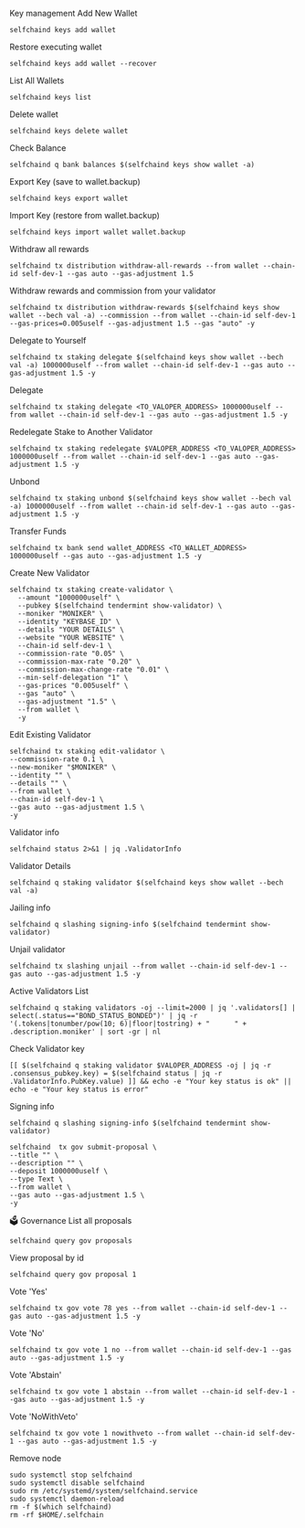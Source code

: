 Key management
Add New Wallet
```
selfchaind keys add wallet
```
Restore executing wallet
```
selfchaind keys add wallet --recover
```
List All Wallets
```
selfchaind keys list
```
Delete wallet
```
selfchaind keys delete wallet
```
Check Balance
```
selfchaind q bank balances $(selfchaind keys show wallet -a)
```
Export Key (save to wallet.backup)
```
selfchaind keys export wallet
```
Import Key (restore from wallet.backup)
```
selfchaind keys import wallet wallet.backup
```
Withdraw all rewards
```
selfchaind tx distribution withdraw-all-rewards --from wallet --chain-id self-dev-1 --gas auto --gas-adjustment 1.5
```
Withdraw rewards and commission from your validator
```
selfchaind tx distribution withdraw-rewards $(selfchaind keys show wallet --bech val -a) --commission --from wallet --chain-id self-dev-1 --gas-prices=0.005uself --gas-adjustment 1.5 --gas "auto" -y 
```
Delegate to Yourself
```
selfchaind tx staking delegate $(selfchaind keys show wallet --bech val -a) 1000000uself --from wallet --chain-id self-dev-1 --gas auto --gas-adjustment 1.5 -y
```
Delegate
```
selfchaind tx staking delegate <TO_VALOPER_ADDRESS> 1000000uself --from wallet --chain-id self-dev-1 --gas auto --gas-adjustment 1.5 -y
```
Redelegate Stake to Another Validator
```
selfchaind tx staking redelegate $VALOPER_ADDRESS <TO_VALOPER_ADDRESS> 1000000uself --from wallet --chain-id self-dev-1 --gas auto --gas-adjustment 1.5 -y
```
Unbond
```
selfchaind tx staking unbond $(selfchaind keys show wallet --bech val -a) 1000000uself --from wallet --chain-id self-dev-1 --gas auto --gas-adjustment 1.5 -y
```
Transfer Funds
```
selfchaind tx bank send wallet_ADDRESS <TO_WALLET_ADDRESS> 1000000uself --gas auto --gas-adjustment 1.5 -y
```
Create New Validator
```
selfchaind tx staking create-validator \
  --amount "1000000uself" \
  --pubkey $(selfchaind tendermint show-validator) \
  --moniker "MONIKER" \
  --identity "KEYBASE_ID" \
  --details "YOUR DETAILS" \
  --website "YOUR WEBSITE" \
  --chain-id self-dev-1 \
  --commission-rate "0.05" \
  --commission-max-rate "0.20" \
  --commission-max-change-rate "0.01" \
  --min-self-delegation "1" \
  --gas-prices "0.005uself" \
  --gas "auto" \
  --gas-adjustment "1.5" \
  --from wallet \
  -y
```
Edit Existing Validator
```
selfchaind tx staking edit-validator \
--commission-rate 0.1 \
--new-moniker "$MONIKER" \
--identity "" \
--details "" \
--from wallet \
--chain-id self-dev-1 \
--gas auto --gas-adjustment 1.5 \
-y
```
Validator info
```
selfchaind status 2>&1 | jq .ValidatorInfo
```
Validator Details
```
selfchaind q staking validator $(selfchaind keys show wallet --bech val -a)
```
Jailing info
```
selfchaind q slashing signing-info $(selfchaind tendermint show-validator)
```
Unjail validator
```
selfchaind tx slashing unjail --from wallet --chain-id self-dev-1 --gas auto --gas-adjustment 1.5 -y
```
Active Validators List
```
selfchaind q staking validators -oj --limit=2000 | jq '.validators[] | select(.status=="BOND_STATUS_BONDED")' | jq -r '(.tokens|tonumber/pow(10; 6)|floor|tostring) + " 	 " + .description.moniker' | sort -gr | nl
```
Check Validator key
```
[[ $(selfchaind q staking validator $VALOPER_ADDRESS -oj | jq -r .consensus_pubkey.key) = $(selfchaind status | jq -r .ValidatorInfo.PubKey.value) ]] && echo -e "Your key status is ok" || echo -e "Your key status is error"
```
Signing info
```
selfchaind q slashing signing-info $(selfchaind tendermint show-validator)
```
```
selfchaind  tx gov submit-proposal \
--title "" \
--description "" \
--deposit 1000000uself \
--type Text \
--from wallet \
--gas auto --gas-adjustment 1.5 \
-y
```
🗳 Governance
List all proposals
```
selfchaind query gov proposals
```
View proposal by id
```
selfchaind query gov proposal 1
```
Vote 'Yes'
```
selfchaind tx gov vote 78 yes --from wallet --chain-id self-dev-1 --gas auto --gas-adjustment 1.5 -y
```
Vote 'No'
```
selfchaind tx gov vote 1 no --from wallet --chain-id self-dev-1 --gas auto --gas-adjustment 1.5 -y
```
Vote 'Abstain'
```
selfchaind tx gov vote 1 abstain --from wallet --chain-id self-dev-1 --gas auto --gas-adjustment 1.5 -y
```
Vote 'NoWithVeto'
```
selfchaind tx gov vote 1 nowithveto --from wallet --chain-id self-dev-1 --gas auto --gas-adjustment 1.5 -y
```
Remove node
```
sudo systemctl stop selfchaind
sudo systemctl disable selfchaind
sudo rm /etc/systemd/system/selfchaind.service
sudo systemctl daemon-reload
rm -f $(which selfchaind)
rm -rf $HOME/.selfchain
```
